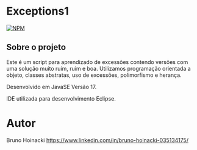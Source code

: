 # Exceptions1
[![NPM](https://img.shields.io/npm/l/react)](https://github.com/BrunoHoinacki/PriceProduct/blob/main/LICENSE) 

## Sobre o projeto

Este é um script para aprendizado de excessões contendo versões com uma solução muito ruim, ruim e boa.
Utilizamos programação orientada a objeto, classes abstratas, uso de excessões, polimorfismo e herança.

Desenvolvido em JavaSE Versão 17.

IDE utilizada para desenvolvimento Eclipse.

# Autor

Bruno Hoinacki
https://www.linkedin.com/in/bruno-hoinacki-035134175/
